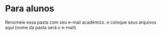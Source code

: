 # Para alunos

Renomeie essa pasta com seu e-mail acadêmico.
e coloque seus arquivos aqui (nome da pasta será o e-mail).
